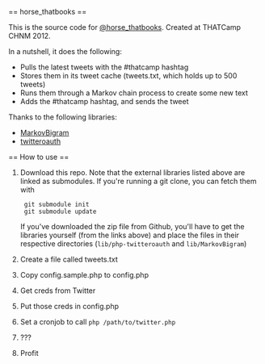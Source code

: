 == horse_thatbooks ==

This is the source code for [@horse_thatbooks](http://twitter.com/horse_thatbooks). Created at THATCamp CHNM 2012.

In a nutshell, it does the following:

* Pulls the latest tweets with the #thatcamp hashtag
* Stores them in its tweet cache (tweets.txt, which holds up to 500 tweets)
* Runs them through a Markov chain process to create some new text
* Adds the #thatcamp hashtag, and sends the tweet

Thanks to the following libraries:

* [MarkovBigram](https://github.com/robertkleffner/MarkovBigram)
* [twitteroauth](https://github.com/abraham/twitteroauth)

== How to use ==

1. Download this repo. Note that the external libraries listed above are linked as submodules. If you're running a git clone, you can fetch them with
        
        git submodule init
        git submodule update
    If you've downloaded the zip file from Github, you'll have to get the libraries yourself (from the links above) and place the files in their respective directories (`lib/php-twitteroauth` and `lib/MarkovBigram`)
1. Create a file called tweets.txt
1. Copy config.sample.php to config.php
1. Get creds from Twitter
1. Put those creds in config.php
1. Set a cronjob to call `php /path/to/twitter.php`
1. ???
1. Profit
